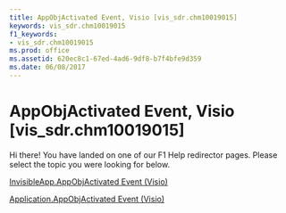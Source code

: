 ```yaml
---
title: AppObjActivated Event, Visio [vis_sdr.chm10019015]
keywords: vis_sdr.chm10019015
f1_keywords:
- vis_sdr.chm10019015
ms.prod: office
ms.assetid: 620ec8c1-67ed-4ad6-9df8-b7f4bfe9d359
ms.date: 06/08/2017
---
```



# AppObjActivated Event, Visio [vis_sdr.chm10019015]

Hi there! You have landed on one of our F1 Help redirector pages. Please select the topic you were looking for below.

[InvisibleApp.AppObjActivated Event (Visio)](http://msdn.microsoft.com/library/d37d2b3b-4d60-75e3-6b29-18d60e911c8f%28Office.15%29.aspx)

[Application.AppObjActivated Event (Visio)](http://msdn.microsoft.com/library/ab27fad1-5afb-534c-987f-e5401603aa52%28Office.15%29.aspx)


